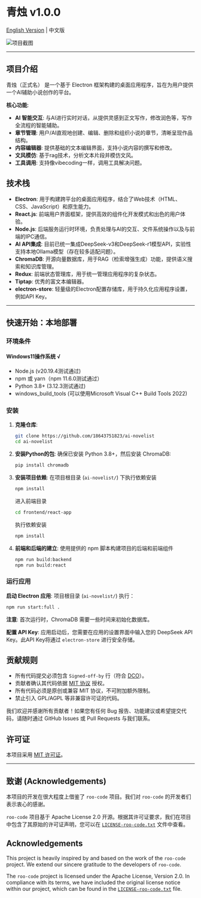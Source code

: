 # 青烛 v1.0.0

[English Version](README_en.md) | 中文版

![项目截图](images/示例图片.png)

------------------------------------------------------------------------------------------------------------------
## 项目介绍

青烛（正式名） 是一个基于 Electron 框架构建的桌面应用程序，旨在为用户提供一个AI辅助小说创作的平台。

**核心功能**:
*   **AI 智能交互**: 与AI进行实时对话，从提供灵感到正文写作，修改润色等，写作全流程的智能辅助。
*   **章节管理**: 用户/AI直观地创建、编辑、删除和组织小说的章节，清晰呈现作品结构。
*   **内容编辑器**: 提供基础的文本编辑界面，支持小说内容的撰写和修改。
*   **文风模仿**: 基于rag技术，分析文本片段并模仿文风。
*   **工具调用**: 支持像vibecoding一样，调用工具解决问题。 

## 技术栈

*   **Electron**: 用于构建跨平台的桌面应用程序，结合了Web技术（HTML、CSS、JavaScript）和原生能力。
*   **React.js**: 前端用户界面框架，提供高效的组件化开发模式和出色的用户体验。
*   **Node.js**: 后端服务运行时环境，负责处理与AI的交互、文件系统操作以及与前端的IPC通信。
*   **AI API集成**: 目前已统一集成DeepSeek-v3和DeepSeek-r1模型API，实验性支持本地Ollama模型（存在较多适配问题）。
*   **ChromaDB**: 开源向量数据库，用于RAG（检索增强生成）功能，提供语义搜索和知识库管理。
*   **Redux**: 前端状态管理库，用于统一管理应用程序的复杂状态。
*   **Tiptap**: 优秀的富文本编辑器。
*   **electron-store**: 轻量级的Electron配置存储库，用于持久化应用程序设置，例如API Key。

------------------------------------------------------------------------------------------------------------------

## 快速开始：本地部署

### 环境条件
#### Windows11操作系统 √
*   Node.js (v20.19.4测试通过)
*   npm 或 yarn（npm 11.6.0测试通过）
*   Python 3.8+ (3.12.3测试通过)
*   windows_build_tools (可以使用Microsoft Visual C++ Build Tools 2022)
### 安装

1.  **克隆仓库**:
    ```bash
    git clone https://github.com/18643751823/ai-novelist
    cd ai-novelist
    ```

2.  **安装Python的包**:
    确保已安装 Python 3.8+，然后安装 ChromaDB:
    ```bash
    pip install chromadb
    ```

3.  **安装项目依赖**:
    在项目根目录 (`ai-novelist/`) 下执行依赖安装
    ```bash
    npm install
    ```
    进入前端目录
    ```bash
    cd frontend/react-app
    ```
    执行依赖安装
    ```bash
    npm install
    ```
4.  **前端和后端的建立**:
   使用提供的 npm 脚本构建项目的后端和前端组件
    ```bash
    npm run build:backend
    npm run build:react
    ```

### 运行应用

**启动 Electron 应用**:
项目根目录 (`ai-novelist/`) 执行：
```bash
npm run start:full .
```


**注意**: 首次运行时，ChromaDB 需要一些时间来初始化数据库。

**配置 API Key**:
应用启动后，您需要在应用的设置界面中输入您的 DeepSeek API Key。此API Key将通过 `electron-store` 进行安全存储。


## 贡献规则
- 所有代码提交必须包含 `Signed-off-by` 行（符合 [DCO](https://developercertificate.org/)）。
- 贡献者确认其代码依据 [MIT 协议](LICENSE) 授权。
- 所有代码必须是原创或兼容 MIT 协议，不可附加额外限制。
- 禁止引入 GPL/AGPL 等非兼容许可证的代码。

我们欢迎并感谢所有贡献者！如果您有任何 Bug 报告、功能建议或希望提交代码，请随时通过 GitHub Issues 或 Pull Requests 与我们联系。

## 许可证

本项目采用 [MIT 许可证](LICENSE)。


---

## 致谢 (Acknowledgements)

本项目的开发在很大程度上借鉴了 `roo-code` 项目。我们对 `roo-code` 的开发者们表示衷心的感谢。

`roo-code` 项目基于 Apache License 2.0 开源。根据其许可证要求，我们在项目中包含了其原始的许可证声明，您可以在 [`LICENSE-roo-code.txt`](./LICENSE-roo-code.txt) 文件中查看。

## Acknowledgements

This project is heavily inspired by and based on the work of the `roo-code` project. We extend our sincere gratitude to the developers of `roo-code`.

The `roo-code` project is licensed under the Apache License, Version 2.0. In compliance with its terms, we have included the original license notice within our project, which can be found in the [`LICENSE-roo-code.txt`](./LICENSE-roo-code.txt) file.
